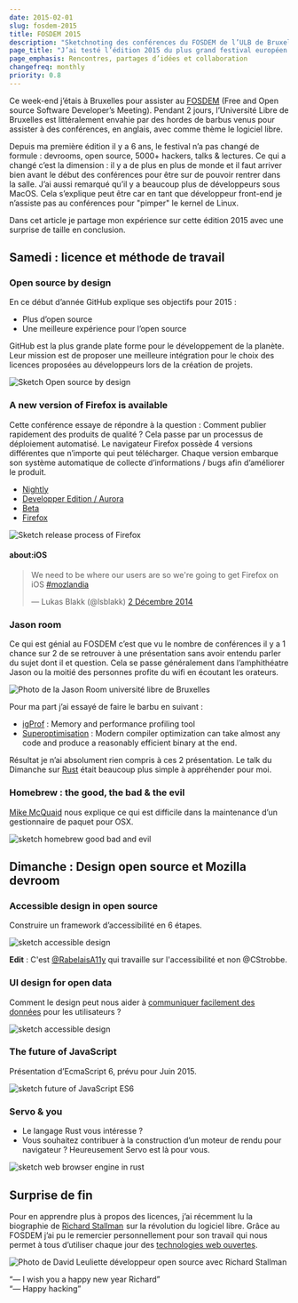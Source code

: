 ```yaml
---
date: 2015-02-01
slug: fosdem-2015
title: FOSDEM 2015
description: "Sketchnoting des conférences du FOSDEM de l’ULB de Bruxelles"
page_title: "J’ai testé l’édition 2015 du plus grand festival européen de développeurs open source"
page_emphasis: Rencontres, partages d’idées et collaboration
changefreq: monthly
priority: 0.8
---
```


Ce week-end j’étais à Bruxelles pour assister au [FOSDEM](https://fosdem.org/) (Free and Open source Software Developer’s Meeting). Pendant 2 jours, l’Université Libre de Bruxelles est littéralement envahie par des hordes de barbus venus pour assister à des conférences, en anglais, avec comme thème le logiciel libre.

Depuis ma première édition il y a 6 ans, le festival n’a pas changé de formule : devrooms, open source, 5000+ hackers, talks & lectures. Ce qui a changé c’est la dimension : il y a de plus en plus de monde et il faut arriver bien avant le début des conférences pour être sur de pouvoir rentrer dans la salle. J’ai aussi remarqué qu’il y a beaucoup plus de développeurs sous MacOS. Cela s’explique peut être car en tant que développeur front-end je n’assiste pas au conférences pour "pimper" le kernel de Linux.

Dans cet article je partage mon expérience sur cette édition 2015 avec une surprise de taille en conclusion.

## Samedi : licence et méthode de travail

### Open source by design

En ce début d’année GitHub explique ses objectifs pour 2015 :

- Plus d’open source
- Une meilleure expérience pour l’open source

GitHub est la plus grande plate forme pour le développement de la planète. Leur mission est de proposer une meilleure intégration pour le choix des licences proposées au développeurs lors de la création de projets.

![Sketch Open source by design](https://farm8.staticflickr.com/7331/16222647059_41c30ff63c_c.jpg)

### A new version of Firefox is available

Cette conférence essaye de répondre à la question : Comment publier rapidement des produits de qualité ? Cela passe par un processus de déploiement automatisé. Le navigateur Firefox possède 4 versions différentes que n’importe qui peut télécharger. Chaque version embarque son système automatique de collecte d’informations / bugs afin d’améliorer le produit.

- [Nightly](https://nightly.mozilla.org/)
- [Developper Edition / Aurora](https://www.mozilla.org/fr/firefox/developer/)
- [Beta](https://www.mozilla.org/en-US/firefox/channel/#beta)
- [Firefox](https://www.mozilla.org/fr/firefox/new/)

![Sketch release process of Firefox](https://farm9.staticflickr.com/8600/16383683366_c5fb0e1ba5_c.jpg)

#### about:iOS

<blockquote class="twitter-tweet" lang="fr"><p>We need to be where our users are so we&#39;re going to get Firefox on iOS <a href="https://twitter.com/hashtag/mozlandia?src=hash">#mozlandia</a></p>&mdash; Lukas Blakk (@lsblakk) <a href="https://twitter.com/lsblakk/status/539843892300898304">2 Décembre 2014</a></blockquote> <script async src="//platform.twitter.com/widgets.js" charset="utf-8"></script>

### Jason room

Ce qui est génial au FOSDEM c’est que vu le nombre de conférences il y a 1 chance sur 2 de se retrouver à une présentation sans avoir entendu parler du sujet dont il et question. Cela se passe généralement dans l’amphithéatre Jason ou la moitié des personnes profite du wifi en écoutant les orateurs.

![Photo de la Jason Room université libre de Bruxelles](https://farm8.staticflickr.com/7286/16234891138_d92b4b766f_b.jpg)

Pour ma part j’ai essayé de faire le barbu en suivant :

- [igProf](https://fosdem.org/2015/schedule/event/igprof_the_ignominous_profiler/) : Memory and performance profiling tool
- [Superoptimisation](https://fosdem.org/2015/schedule/event/superoptimization/) : Modern compiler optimization can take almost any code and produce a reasonably efficient binary at the end.

Résultat je n’ai absolument rien compris à ces 2 présentation. Le talk du Dimanche sur [Rust](http://en.wikipedia.org/wiki/Rust_%28programming_language%29) était beaucoup plus simple à appréhender pour moi.

### Homebrew : the good, the bad & the evil

[Mike McQuaid](https://github.com/mikemcquaid) nous explique ce qui est difficile dans la maintenance d’un gestionnaire de paquet pour OSX.

![sketch homebrew good bad and evil](https://farm8.staticflickr.com/7297/16223418760_de1a6af0f8_c.jpg)

## Dimanche : Design open source et Mozilla devroom

### Accessible design in open source

Construire un framework d’accessibilité en 6 étapes.

![sketch accessible design](https://farm8.staticflickr.com/7417/16416721192_ac1e48bf0a_c.jpg)

__Edit__ : C'est [@RabelaisA11y](https://twitter.com/RabelaisA11y) qui travaille sur l'accessibilité et non @CStrobbe.

### UI design for open data

Comment le design peut nous aider à [communiquer facilement des données](http://www.slideshare.net/HollieLubbock/ui-design-for-open-data-v2-nov-2014) pour les utilisateurs ?

![sketch accessible design](https://farm8.staticflickr.com/7301/16232045397_bb8b4945b3_c.jpg)

### The future of JavaScript

Présentation d’EcmaScript 6, prévu pour Juin 2015.

![sketch future of JavaScript ES6](https://farm9.staticflickr.com/8569/16232766187_0ec5187c70_c.jpg)

### Servo & you

- Le langage Rust vous intéresse ?
- Vous souhaitez contribuer à la construction d’un moteur de rendu pour navigateur ?
Heureusement Servo est là pour vous.

![sketch web browser engine in rust](https://farm8.staticflickr.com/7293/16232809899_7e43ee46c8_c.jpg)

## Surprise de fin

Pour en apprendre plus à propos des licences, j’ai récemment lu la biographie de <a href="https://www.amazon.fr/gp/product/2212136358/ref=as_li_tl?ie=UTF8&camp=1642&creative=19458&creativeASIN=2212136358&linkCode=as2&tag=davidl-21&linkId=KTTKKNA65LESMI3G">Richard Stallman</a><img src="https://ir-fr.amazon-adsystem.com/e/ir?t=davidl-21&l=as2&o=8&a=2212136358" width="1" height="1" border="0" alt="" style="border:none !important; margin:0px !important;" /> sur la révolution du logiciel libre. Grâce au FOSDEM j’ai pu le remercier personnellement pour son travail qui nous permet à tous d’utiliser chaque jour des [technologies web ouvertes](http://www.fsf.org).

![Photo de David Leuliette développeur open source avec Richard Stallman](https://farm8.staticflickr.com/7415/16419176601_e244bf4c83.jpg)

“— I wish you a happy new year Richard”<br>
“— Happy hacking”
